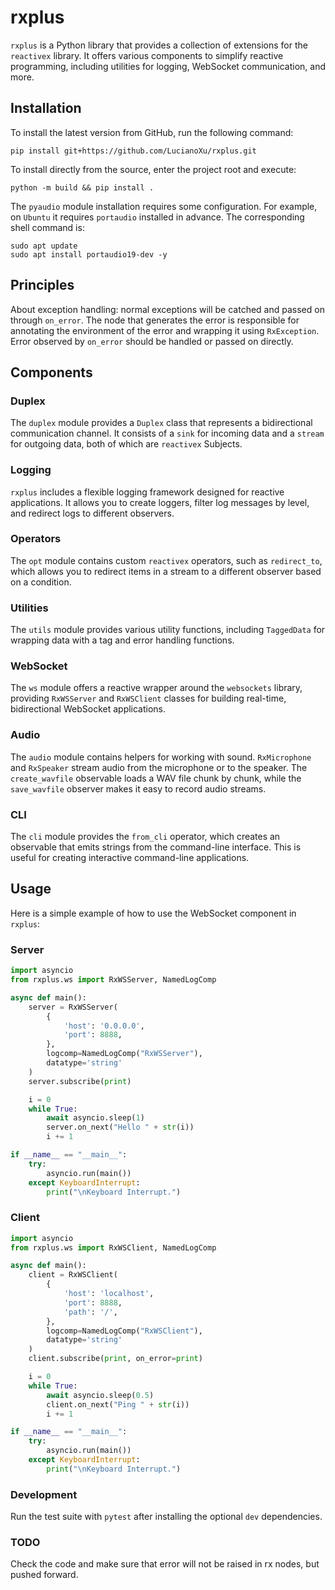 # rxplus

`rxplus` is a Python library that provides a collection of extensions for the `reactivex` library. It offers various components to simplify reactive programming, including utilities for logging, WebSocket communication, and more.

## Installation

To install the latest version from GitHub, run the following command:
```
pip install git+https://github.com/LucianoXu/rxplus.git
```

To install directly from the source, enter the project root and execute:
```
python -m build && pip install .
```

The `pyaudio` module installation requires some configuration. For example, on `Ubuntu` it requires `portaudio` installed in advance. The corresponding shell command is:
```
sudo apt update
sudo apt install portaudio19-dev -y
```

## Principles
About exception handling: normal exceptions will be catched and passed on through `on_error`. The node that generates the error is responsible for annotating the environment of the error and wrapping it using `RxException`.
Error observed by `on_error` should be handled or passed on directly.

## Components

### Duplex

The `duplex` module provides a `Duplex` class that represents a bidirectional communication channel. It consists of a `sink` for incoming data and a `stream` for outgoing data, both of which are `reactivex` Subjects.

### Logging

`rxplus` includes a flexible logging framework designed for reactive applications. It allows you to create loggers, filter log messages by level, and redirect logs to different observers.

### Operators

The `opt` module contains custom `reactivex` operators, such as `redirect_to`, which allows you to redirect items in a stream to a different observer based on a condition.

### Utilities

The `utils` module provides various utility functions, including `TaggedData` for wrapping data with a tag and error handling functions.

### WebSocket

The `ws` module offers a reactive wrapper around the `websockets` library, providing `RxWSServer` and `RxWSClient` classes for building real-time, bidirectional WebSocket applications.

### Audio

The `audio` module contains helpers for working with sound. `RxMicrophone` and
`RxSpeaker` stream audio from the microphone or to the speaker. The
`create_wavfile` observable loads a WAV file chunk by chunk, while the
`save_wavfile` observer makes it easy to record audio streams.

### CLI

The `cli` module provides the `from_cli` operator, which creates an observable that emits strings from the command-line interface. This is useful for creating interactive command-line applications.

## Usage

Here is a simple example of how to use the WebSocket component in `rxplus`:

### Server

```python
import asyncio
from rxplus.ws import RxWSServer, NamedLogComp

async def main():
    server = RxWSServer(
        {
            'host': '0.0.0.0',
            'port': 8888,
        },
        logcomp=NamedLogComp("RxWSServer"),
        datatype='string'
    )
    server.subscribe(print)

    i = 0
    while True:
        await asyncio.sleep(1)
        server.on_next("Hello " + str(i))
        i += 1

if __name__ == "__main__":
    try:
        asyncio.run(main())
    except KeyboardInterrupt:
        print("\nKeyboard Interrupt.")
```

### Client

```python
import asyncio
from rxplus.ws import RxWSClient, NamedLogComp

async def main():
    client = RxWSClient(
        {
            'host': 'localhost',
            'port': 8888,
            'path': '/',
        },
        logcomp=NamedLogComp("RxWSClient"),
        datatype='string'
    )
    client.subscribe(print, on_error=print)

    i = 0
    while True:
        await asyncio.sleep(0.5)
        client.on_next("Ping " + str(i))
        i += 1

if __name__ == "__main__":
    try:
        asyncio.run(main())
    except KeyboardInterrupt:
        print("\nKeyboard Interrupt.")
```

### Development

Run the test suite with `pytest` after installing the optional `dev` dependencies.

### TODO
Check the code and make sure that error will not be raised in rx nodes, but pushed forward.
